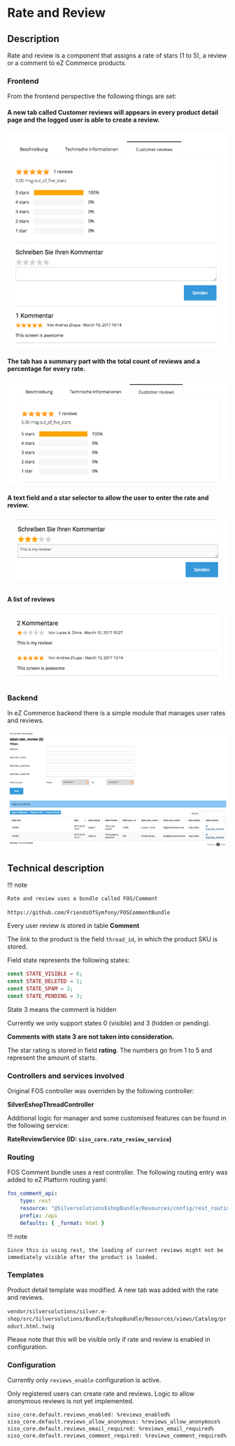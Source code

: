 # Rate and Review

## Description

Rate and review is a component that assigns a rate of stars (1 to 5), a review or a comment to eZ Commerce products.

### Frontend

From the frontend perspective the following things are set:

#### A new tab called Customer reviews will appears in every product detail page and the logged user is able to create a review.

![](../img/rate_and_review_1.png)

#### The tab has a summary part with the total count of reviews and a percentage for every rate.

![](../img/rate_and_review_2.png)

#### A text field and a star selector to allow the user to enter the rate and review.

![](../img/rate_and_review_3.png)

#### A list of reviews

![](../img/rate_and_review_4.png)

### Backend

In eZ Commerce backend there is a simple module that manages user rates and reviews.

![](../img/rate_and_review_5.png)

## Technical description

!!! note

    Rate and review uses a bundle called FOS/Comment

    https://github.com/FriendsOfSymfony/FOSCommentBundle

Every user review is stored in table **Comment**

The link to the product is the field `thread_id`, in which the product SKU is stored.

Field state represents the following states:

``` php
const STATE_VISIBLE = 0;
const STATE_DELETED = 1;
const STATE_SPAM = 2;
const STATE_PENDING = 3;
```

State 3 means the comment is hidden

Currently we only support states 0 (visible) and 3 (hidden or pending).

**Comments with state 3 are not taken into consideration.**

The star rating is stored in field **rating**. The numbers go from 1 to 5 and represent the amount of starts.

### Controllers and services involved

Original FOS controller was overriden by the following controller:

**SilverEshopThreadController**

Additional logic for manager and some customised features can be found in the following service:

**RateReviewService (ID: `siso_core.rate_review_service`)**

### Routing

FOS Comment bundle uses a rest controller. The following routing entry was added to eZ Platform routing yaml:

``` yaml
fos_comment_api:
    type: rest
    resource: "@SilversolutionsEshopBundle/Resources/config/rest_routing.yml"
    prefix: /api
    defaults: { _format: html }
```

!!! note

    Since this is using rest, the loading of current reviews might not be immediately visible after the product is loaded.

### Templates

Product detail template was modified. A new tab was added with the rate and reviews.

`vendor/silversolutions/silver.e-shop/src/Silversolutions/Bundle/EshopBundle/Resources/views/Catalog/product.html.twig`

Please note that this will be visible only if rate and review is enabled in configuration.

### Configuration

Currently only `reviews_enable` configuration is active.

Only registered users can create rate and reviews. Logic to allow anonymous reviews is not yet implemented.

``` 
siso_core.default.reviews_enabled: %reviews_enabled%
siso_core.default.reviews_allow_anonymous: %reviews_allow_anonymous%
siso_core.default.reviews_email_required: %reviews_email_required%
siso_core.default.reviews_comment_required: %reviews_comment_required%
```
